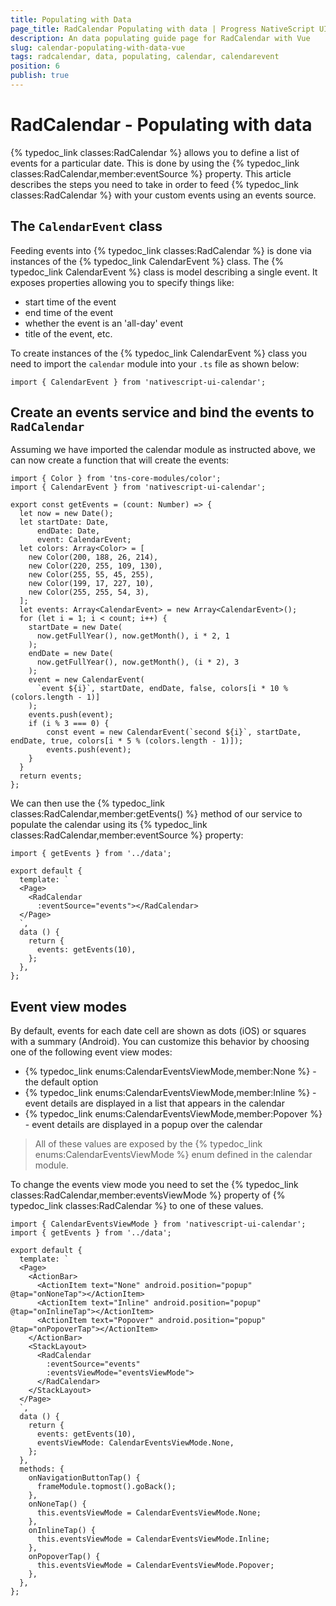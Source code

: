 ```yaml
---
title: Populating with Data
page_title: RadCalendar Populating with data | Progress NativeScript UI Documentation
description: An data populating guide page for RadCalendar with Vue
slug: calendar-populating-with-data-vue
tags: radcalendar, data, populating, calendar, calendarevent
position: 6
publish: true
---
```


# RadCalendar - Populating with data
{% typedoc_link classes:RadCalendar %} allows you to define a list of events for a particular date. This is done by using the {% typedoc_link classes:RadCalendar,member:eventSource %} property. This article describes the steps you need to take in order to feed {% typedoc_link classes:RadCalendar %} with your custom events using an events source.

## The `CalendarEvent` class
Feeding events into {% typedoc_link classes:RadCalendar %} is done via instances of the {% typedoc_link CalendarEvent %} class. The {% typedoc_link CalendarEvent %} class is model describing a single event. It exposes properties allowing you to specify things like:

- start time of the event
- end time of the event
- whether the event is an 'all-day' event
- title of the event, etc.

To create instances of the {% typedoc_link CalendarEvent %} class you need to import the `calendar` module into your `.ts` file as shown below:

```
import { CalendarEvent } from 'nativescript-ui-calendar';
```

## Create an events service and bind the events to `RadCalendar`
Assuming we have imported the calendar module as instructed above, we can now create a function that will create the events:

```
import { Color } from 'tns-core-modules/color';
import { CalendarEvent } from 'nativescript-ui-calendar';

export const getEvents = (count: Number) => {
  let now = new Date();
  let startDate: Date,
      endDate: Date,
      event: CalendarEvent;
  let colors: Array<Color> = [
    new Color(200, 188, 26, 214),
    new Color(220, 255, 109, 130),
    new Color(255, 55, 45, 255),
    new Color(199, 17, 227, 10),
    new Color(255, 255, 54, 3),
  ];
  let events: Array<CalendarEvent> = new Array<CalendarEvent>();
  for (let i = 1; i < count; i++) {
    startDate = new Date(
      now.getFullYear(), now.getMonth(), i * 2, 1
    );
    endDate = new Date(
      now.getFullYear(), now.getMonth(), (i * 2), 3
    );
    event = new CalendarEvent(
      `event ${i}`, startDate, endDate, false, colors[i * 10 % (colors.length - 1)]
    );
    events.push(event);
    if (i % 3 === 0) {
        const event = new CalendarEvent(`second ${i}`, startDate, endDate, true, colors[i * 5 % (colors.length - 1)]);
        events.push(event);
    }
  }
  return events;
};
```

We can then use the {% typedoc_link classes:RadCalendar,member:getEvents() %} method of our service to populate the calendar using its {% typedoc_link classes:RadCalendar,member:eventSource %} property:

```
import { getEvents } from '../data';

export default {
  template: `
  <Page>
    <RadCalendar
      :eventSource="events"></RadCalendar>
  </Page>
  `,
  data () {
    return {
      events: getEvents(10),
    };
  },
};
```

## Event view modes
By default, events for each date cell are shown as dots (iOS) or squares with a summary (Android). You can customize this behavior by choosing one of the following event view modes:

- {% typedoc_link enums:CalendarEventsViewMode,member:None %} - the default option
- {% typedoc_link enums:CalendarEventsViewMode,member:Inline %} - event details are displayed in a list that appears in the calendar
- {% typedoc_link enums:CalendarEventsViewMode,member:Popover %} - event details are displayed in a popup over the calendar

> All of these values are exposed by the {% typedoc_link enums:CalendarEventsViewMode %} enum defined in the calendar module.

To change the events view mode you need to set the {% typedoc_link classes:RadCalendar,member:eventsViewMode %} property of {% typedoc_link classes:RadCalendar %} to one of these values.

```
import { CalendarEventsViewMode } from 'nativescript-ui-calendar';
import { getEvents } from '../data';

export default {
  template: `
  <Page>
    <ActionBar>
      <ActionItem text="None" android.position="popup" @tap="onNoneTap"></ActionItem>
      <ActionItem text="Inline" android.position="popup" @tap="onInlineTap"></ActionItem>
      <ActionItem text="Popover" android.position="popup" @tap="onPopoverTap"></ActionItem>
    </ActionBar>
    <StackLayout>
      <RadCalendar
        :eventSource="events"
        :eventsViewMode="eventsViewMode">
      </RadCalendar>
    </StackLayout>
  </Page>
  `,
  data () {
    return {
      events: getEvents(10),
      eventsViewMode: CalendarEventsViewMode.None,
    };
  },
  methods: {
    onNavigationButtonTap() {
      frameModule.topmost().goBack();
    },
    onNoneTap() {
      this.eventsViewMode = CalendarEventsViewMode.None;
    },
    onInlineTap() {
      this.eventsViewMode = CalendarEventsViewMode.Inline;
    },
    onPopoverTap() {
      this.eventsViewMode = CalendarEventsViewMode.Popover;
    },
  },
};
```
